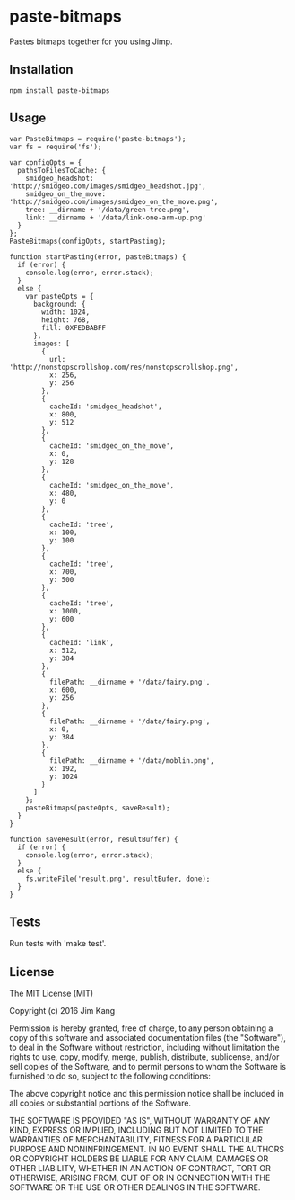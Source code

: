 paste-bitmaps
==================

Pastes bitmaps together for you using Jimp.

Installation
------------

    npm install paste-bitmaps

Usage
-----

    var PasteBitmaps = require('paste-bitmaps');
    var fs = require('fs');

    var configOpts = {
      pathsToFilesToCache: {
        smidgeo_headshot: 'http://smidgeo.com/images/smidgeo_headshot.jpg',
        smidgeo_on_the_move: 'http://smidgeo.com/images/smidgeo_on_the_move.png',
        tree: __dirname + '/data/green-tree.png',
        link: __dirname + '/data/link-one-arm-up.png'
      }
    };
    PasteBitmaps(configOpts, startPasting);

    function startPasting(error, pasteBitmaps) {
      if (error) {
        console.log(error, error.stack);
      }
      else {
        var pasteOpts = {
          background: {
            width: 1024,
            height: 768,
            fill: 0XFEDBABFF
          },
          images: [
            {
              url: 'http://nonstopscrollshop.com/res/nonstopscrollshop.png',
              x: 256,
              y: 256
            },
            {
              cacheId: 'smidgeo_headshot',
              x: 800,
              y: 512
            },
            {
              cacheId: 'smidgeo_on_the_move',
              x: 0,
              y: 128
            },
            {
              cacheId: 'smidgeo_on_the_move',
              x: 480,
              y: 0
            },
            {
              cacheId: 'tree',
              x: 100,
              y: 100
            },
            {
              cacheId: 'tree',
              x: 700,
              y: 500
            },
            {
              cacheId: 'tree',
              x: 1000,
              y: 600
            },
            {
              cacheId: 'link',
              x: 512,
              y: 384
            },
            {
              filePath: __dirname + '/data/fairy.png',
              x: 600,
              y: 256
            },
            {
              filePath: __dirname + '/data/fairy.png',
              x: 0,
              y: 384
            },
            {
              filePath: __dirname + '/data/moblin.png',
              x: 192,
              y: 1024
            }
          ]
        };
        pasteBitmaps(pasteOpts, saveResult);
      }
    }

    function saveResult(error, resultBuffer) {
      if (error) {
        console.log(error, error.stack);
      }
      else {
        fs.writeFile('result.png', resultBufer, done);
      }
    }

Tests
-----

Run tests with 'make test'.

License
-------

The MIT License (MIT)

Copyright (c) 2016 Jim Kang

Permission is hereby granted, free of charge, to any person obtaining a copy
of this software and associated documentation files (the "Software"), to deal
in the Software without restriction, including without limitation the rights
to use, copy, modify, merge, publish, distribute, sublicense, and/or sell
copies of the Software, and to permit persons to whom the Software is
furnished to do so, subject to the following conditions:

The above copyright notice and this permission notice shall be included in
all copies or substantial portions of the Software.

THE SOFTWARE IS PROVIDED "AS IS", WITHOUT WARRANTY OF ANY KIND, EXPRESS OR
IMPLIED, INCLUDING BUT NOT LIMITED TO THE WARRANTIES OF MERCHANTABILITY,
FITNESS FOR A PARTICULAR PURPOSE AND NONINFRINGEMENT. IN NO EVENT SHALL THE
AUTHORS OR COPYRIGHT HOLDERS BE LIABLE FOR ANY CLAIM, DAMAGES OR OTHER
LIABILITY, WHETHER IN AN ACTION OF CONTRACT, TORT OR OTHERWISE, ARISING FROM,
OUT OF OR IN CONNECTION WITH THE SOFTWARE OR THE USE OR OTHER DEALINGS IN
THE SOFTWARE.
